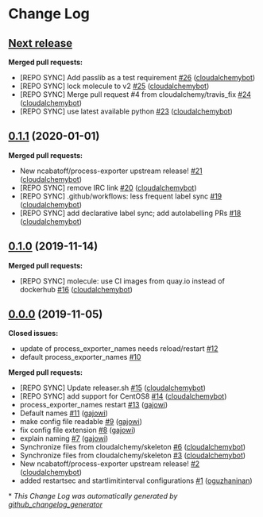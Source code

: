 # Change Log

## [**Next release**](https://galaxy.ansible.com/cloudalchemy/process_exporter)

**Merged pull requests:**

- \[REPO SYNC\] Add passlib as a test requirement [\#26](https://github.com/cloudalchemy/ansible-process_exporter/pull/26) ([cloudalchemybot](https://github.com/cloudalchemybot))
- \[REPO SYNC\] lock molecule to v2 [\#25](https://github.com/cloudalchemy/ansible-process_exporter/pull/25) ([cloudalchemybot](https://github.com/cloudalchemybot))
- \[REPO SYNC\] Merge pull request \#4 from cloudalchemy/travis\_fix [\#24](https://github.com/cloudalchemy/ansible-process_exporter/pull/24) ([cloudalchemybot](https://github.com/cloudalchemybot))
- \[REPO SYNC\] use latest available python [\#23](https://github.com/cloudalchemy/ansible-process_exporter/pull/23) ([cloudalchemybot](https://github.com/cloudalchemybot))

## [0.1.1](https://galaxy.ansible.com/cloudalchemy/process_exporter) (2020-01-01)
**Merged pull requests:**

- New ncabatoff/process-exporter upstream release! [\#21](https://github.com/cloudalchemy/ansible-process_exporter/pull/21) ([cloudalchemybot](https://github.com/cloudalchemybot))
- \[REPO SYNC\] remove IRC link [\#20](https://github.com/cloudalchemy/ansible-process_exporter/pull/20) ([cloudalchemybot](https://github.com/cloudalchemybot))
- \[REPO SYNC\] .github/workflows: less frequent label sync [\#19](https://github.com/cloudalchemy/ansible-process_exporter/pull/19) ([cloudalchemybot](https://github.com/cloudalchemybot))
- \[REPO SYNC\] add declarative label sync; add autolabelling PRs [\#18](https://github.com/cloudalchemy/ansible-process_exporter/pull/18) ([cloudalchemybot](https://github.com/cloudalchemybot))

## [0.1.0](https://galaxy.ansible.com/cloudalchemy/process_exporter) (2019-11-14)
**Merged pull requests:**

- \[REPO SYNC\] molecule: use CI images from quay.io instead of dockerhub [\#16](https://github.com/cloudalchemy/ansible-process_exporter/pull/16) ([cloudalchemybot](https://github.com/cloudalchemybot))

## [0.0.0](https://galaxy.ansible.com/cloudalchemy/process_exporter) (2019-11-05)
**Closed issues:**

- update of process\_exporter\_names needs reload/restart [\#12](https://github.com/cloudalchemy/ansible-process_exporter/issues/12)
- default process\_exporter\_names [\#10](https://github.com/cloudalchemy/ansible-process_exporter/issues/10)

**Merged pull requests:**

- \[REPO SYNC\] Update releaser.sh [\#15](https://github.com/cloudalchemy/ansible-process_exporter/pull/15) ([cloudalchemybot](https://github.com/cloudalchemybot))
- \[REPO SYNC\] add support for CentOS8 [\#14](https://github.com/cloudalchemy/ansible-process_exporter/pull/14) ([cloudalchemybot](https://github.com/cloudalchemybot))
- process\_exporter\_names restart [\#13](https://github.com/cloudalchemy/ansible-process_exporter/pull/13) ([gajowi](https://github.com/gajowi))
- Default names [\#11](https://github.com/cloudalchemy/ansible-process_exporter/pull/11) ([gajowi](https://github.com/gajowi))
- make config file readable [\#9](https://github.com/cloudalchemy/ansible-process_exporter/pull/9) ([gajowi](https://github.com/gajowi))
- fix config file extension [\#8](https://github.com/cloudalchemy/ansible-process_exporter/pull/8) ([gajowi](https://github.com/gajowi))
- explain naming [\#7](https://github.com/cloudalchemy/ansible-process_exporter/pull/7) ([gajowi](https://github.com/gajowi))
- Synchronize files from cloudalchemy/skeleton [\#6](https://github.com/cloudalchemy/ansible-process_exporter/pull/6) ([cloudalchemybot](https://github.com/cloudalchemybot))
- Synchronize files from cloudalchemy/skeleton [\#3](https://github.com/cloudalchemy/ansible-process_exporter/pull/3) ([cloudalchemybot](https://github.com/cloudalchemybot))
- New ncabatoff/process-exporter upstream release! [\#2](https://github.com/cloudalchemy/ansible-process_exporter/pull/2) ([cloudalchemybot](https://github.com/cloudalchemybot))
- added restartsec and startlimitinterval configurations [\#1](https://github.com/cloudalchemy/ansible-process_exporter/pull/1) ([oguzhaninan](https://github.com/oguzhaninan))



\* *This Change Log was automatically generated by [github_changelog_generator](https://github.com/skywinder/Github-Changelog-Generator)*